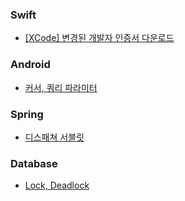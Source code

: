 ### Swift
- [[XCode] 변경된 개발자 인증서 다운로드](/Swift/%5BXCode%5D%20변경된%20개발자%20인증서%20다운로드.md)

### Android
- [커서, 쿼리 파라미터](/Android/cursor_query_parameter.md)

### Spring
- [디스패쳐 서블릿](/Spring/dispatcher_servlet.md)

### Database
- [Lock, Deadlock](/Database/lock_deadlock.md)
